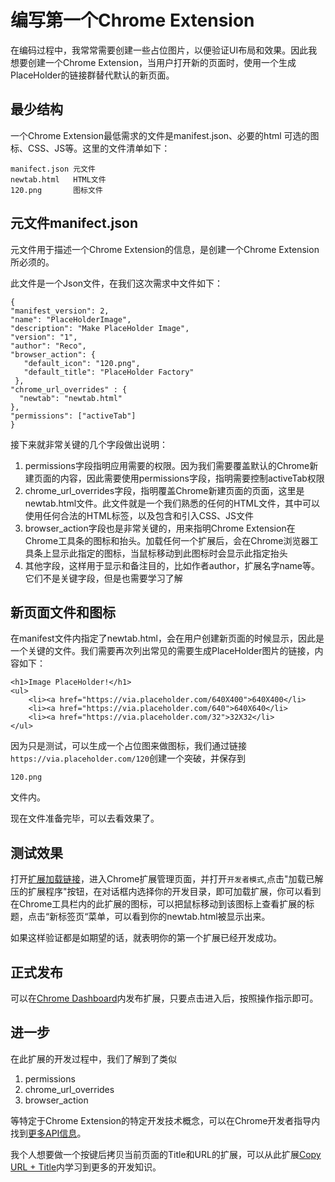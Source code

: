 # 编写第一个Chrome Extension

在编码过程中，我常常需要创建一些占位图片，以便验证UI布局和效果。因此我想要创建一个Chrome Extension，当用户打开新的页面时，使用一个生成PlaceHolder的链接群替代默认的新页面。

## 最少结构

一个Chrome Extension最低需求的文件是manifest.json、必要的html 
可选的图标、CSS、JS等。这里的文件清单如下：

	manifect.json 元文件
	newtab.html   HTML文件
	120.png 	  图标文件

## 元文件manifect.json

元文件用于描述一个Chrome Extension的信息，是创建一个Chrome Extension所必须的。

此文件是一个Json文件，在我们这次需求中文件如下：

	{
	"manifest_version": 2,
	"name": "PlaceHolderImage",
	"description": "Make PlaceHolder Image",
	"version": "1",
	"author": "Reco",
	"browser_action": {
	   "default_icon": "120.png",
	   "default_title": "PlaceHolder Factory"
	 },
	"chrome_url_overrides" : {
	  "newtab": "newtab.html"
	},
	"permissions": ["activeTab"]
	}

接下来就非常关键的几个字段做出说明：

1. permissions字段指明应用需要的权限。因为我们需要覆盖默认的Chrome新建页面的内容，因此需要使用permissions字段，指明需要控制activeTab权限
2. chrome_url_overrides字段，指明覆盖Chrome新建页面的页面，这里是newtab.html文件。此文件就是一个我们熟悉的任何的HTML文件，其中可以使用任何合法的HTML标签，以及包含和引入CSS、JS文件
3. browser_action字段也是非常关键的，用来指明Chrome Extension在Chrome工具条的图标和抬头。加载任何一个扩展后，会在Chrome浏览器工具条上显示此指定的图标，当鼠标移动到此图标时会显示此指定抬头
4. 其他字段，这样用于显示和备注目的，比如作者author，扩展名字name等。它们不是关键字段，但是也需要学习了解

## 新页面文件和图标

在manifest文件内指定了newtab.html，会在用户创建新页面的时候显示，因此是一个关键的文件。我们需要再次列出常见的需要生成PlaceHolder图片的链接，内容如下：

	<h1>Image PlaceHolder!</h1>
	<ul>
		<li><a href="https://via.placeholder.com/640X400">640X400</li>
		<li><a href="https://via.placeholder.com/640">640X640</li>	
		<li><a href="https://via.placeholder.com/32">32X32</li>	
	</ul>

因为只是测试，可以生成一个占位图来做图标，我们通过链接`https://via.placeholder.com/120`创建一个突破，并保存到
	
	120.png

文件内。

现在文件准备完毕，可以去看效果了。

## 测试效果

打开[扩展加载链接](chrome://extensions/)，进入Chrome扩展管理页面，并打开`开发者模式`,点击"加载已解压的扩展程序"按钮，在对话框内选择你的开发目录，即可加载扩展，你可以看到在Chrome工具栏内的此扩展的图标，可以把鼠标移动到该图标上查看扩展的标题，点击“新标签页“菜单，可以看到你的newtab.html被显示出来。

如果这样验证都是如期望的话，就表明你的第一个扩展已经开发成功。

## 正式发布

可以在[Chrome Dashboard](https://chrome.google.com/webstore/developer/dashboard)内发布扩展，只要点击进入后，按照操作指示即可。

## 进一步

在此扩展的开发过程中，我们了解到了类似

1. permissions
2. chrome_url_overrides
3. browser_action

等特定于Chrome Extension的特定开发技术概念，可以在Chrome开发者指导内找到[更多API信息](https://developer.chrome.com/extensions/devguide)。

我个人想要做一个按键后拷贝当前页面的Title和URL的扩展，可以从此扩展[Copy URL + Title](https://github.com/ishu3101/copy-url-and-title)内学习到更多的开发知识。
